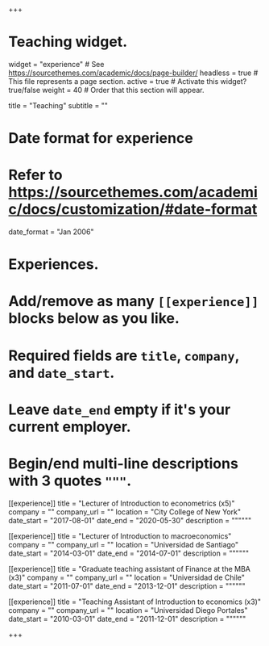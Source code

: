 +++
# Teaching widget.
widget = "experience"  # See https://sourcethemes.com/academic/docs/page-builder/
headless = true  # This file represents a page section.
active = true  # Activate this widget? true/false
weight = 40  # Order that this section will appear.

title = "Teaching"
subtitle = ""

# Date format for experience
#   Refer to https://sourcethemes.com/academic/docs/customization/#date-format
date_format = "Jan 2006"

# Experiences.
#   Add/remove as many `[[experience]]` blocks below as you like.
#   Required fields are `title`, `company`, and `date_start`.
#   Leave `date_end` empty if it's your current employer.
#   Begin/end multi-line descriptions with 3 quotes `"""`.
[[experience]]
  title = "Lecturer of Introduction to econometrics (x5)"
  company = ""
  company_url = ""
  location = "City College of New York"
  date_start = "2017-08-01"
  date_end = "2020-05-30"
  description = """"""

[[experience]]
  title = "Lecturer of Introduction to macroeconomics"
  company = ""
  company_url = ""
  location = "Universidad de Santiago"
  date_start = "2014-03-01"
  date_end = "2014-07-01"
  description = """"""
  
[[experience]]
  title = "Graduate teaching assistant of Finance at the MBA (x3)"
  company = ""
  company_url = ""
  location = "Universidad de Chile"
  date_start = "2011-07-01"
  date_end = "2013-12-01"
  description = """"""  
  
[[experience]]
  title = "Teaching Assistant of Introduction to economics (x3)"
  company = ""
  company_url = ""
  location = "Universidad Diego Portales"
  date_start = "2010-03-01"
  date_end = "2011-12-01"
  description = """"""
  
+++
